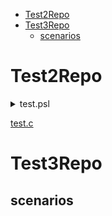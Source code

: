 * [Test2Repo](#Test2Repo)
* [Test3Repo](#Test3Repo)
  * [scenarios](#scenarios)

# Test2Repo <a name="Test2Repo"></a>
<details><summary>test.psl</summary>
```c
test.c
```
</details>

[test.c](./test.c "Необязательная подсказка")

# Test3Repo <a name="Test3Repo"></a>

## scenarios <a name="scenarios"></a>
